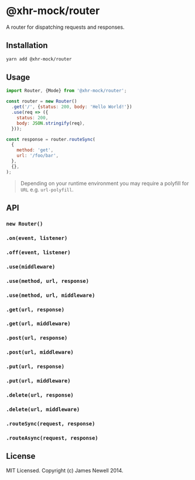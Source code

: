 # @xhr-mock/router

A router for dispatching requests and responses.

## Installation

```bash
yarn add @xhr-mock/router
```

## Usage

```js
import Router, {Mode} from '@xhr-mock/router';

const router = new Router()
  .get('/', {status: 200, body: 'Hello World!'})
  .use(req => ({
    status: 200,
    body: JSON.stringify(req),
  }));

const response = router.routeSync(
  {
    method: 'get',
    url: '/foo/bar',
  },
  {},
);
```

> Depending on your runtime environment you may require a polyfill for `URL` e.g. `url-polyfill`.

## API

### `new Router()`

### `.on(event, listener)`

### `.off(event, listener)`

### `.use(middleware)`

### `.use(method, url, response)`

### `.use(method, url, middleware)`

### `.get(url, response)`

### `.get(url, middleware)`

### `.post(url, response)`

### `.post(url, middleware)`

### `.put(url, response)`

### `.put(url, middleware)`

### `.delete(url, response)`

### `.delete(url, middleware)`

### `.routeSync(request, response)`

### `.routeAsync(request, response)`

## License

MIT Licensed. Copyright (c) James Newell 2014.
